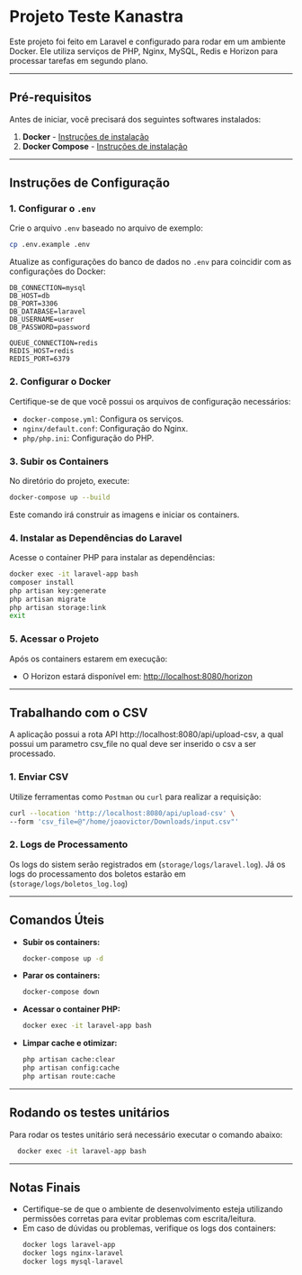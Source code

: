 
# Projeto Teste Kanastra

Este projeto foi feito em Laravel e configurado para rodar em um ambiente Docker. Ele utiliza serviços de PHP, Nginx, MySQL, Redis e Horizon para processar tarefas em segundo plano.

---

## **Pré-requisitos**

Antes de iniciar, você precisará dos seguintes softwares instalados:

1. **Docker** - [Instruções de instalação](https://docs.docker.com/get-docker/)
2. **Docker Compose** - [Instruções de instalação](https://docs.docker.com/compose/install/)

---

## **Instruções de Configuração**

### 1. **Configurar o `.env`**
Crie o arquivo `.env` baseado no arquivo de exemplo:
```bash
cp .env.example .env
```
Atualize as configurações do banco de dados no `.env` para coincidir com as configurações do Docker:
```env
DB_CONNECTION=mysql
DB_HOST=db
DB_PORT=3306
DB_DATABASE=laravel
DB_USERNAME=user
DB_PASSWORD=password

QUEUE_CONNECTION=redis
REDIS_HOST=redis
REDIS_PORT=6379
```

### 2. **Configurar o Docker**
Certifique-se de que você possui os arquivos de configuração necessários:
- `docker-compose.yml`: Configura os serviços.
- `nginx/default.conf`: Configuração do Nginx.
- `php/php.ini`: Configuração do PHP.

### 3. **Subir os Containers**
No diretório do projeto, execute:
```bash
docker-compose up --build
```
Este comando irá construir as imagens e iniciar os containers.

### 4. **Instalar as Dependências do Laravel**
Acesse o container PHP para instalar as dependências:
```bash
docker exec -it laravel-app bash
composer install
php artisan key:generate
php artisan migrate
php artisan storage:link
exit
```

### 5. **Acessar o Projeto**
Após os containers estarem em execução:
- O Horizon estará disponível em: [http://localhost:8080/horizon](http://localhost:8080/horizon)

---

## **Trabalhando com o CSV**
A aplicação possui a rota API http://localhost:8080/api/upload-csv, a qual possui um parametro csv_file no qual deve ser inserido o csv a ser processado.

### 1. **Enviar CSV**
Utilize ferramentas como `Postman` ou `curl` para realizar a requisição:
```bash
curl --location 'http://localhost:8080/api/upload-csv' \
--form 'csv_file=@"/home/joaovictor/Downloads/input.csv"'
```

### 2. **Logs de Processamento**
Os logs do sistem serão registrados em (`storage/logs/laravel.log`). Já os logs do processamento dos boletos estarão em (`storage/logs/boletos_log.log`)

---

## **Comandos Úteis**

- **Subir os containers:** 
  ```bash
  docker-compose up -d
  ```
- **Parar os containers:** 
  ```bash
  docker-compose down
  ```
- **Acessar o container PHP:** 
  ```bash
  docker exec -it laravel-app bash
  ```
- **Limpar cache e otimizar:** 
  ```bash
  php artisan cache:clear
  php artisan config:cache
  php artisan route:cache
  ```

---
## **Rodando os testes unitários**

Para rodar os testes unitário será necessário executar o comando abaixo:
```bash
  docker exec -it laravel-app bash
  ```
---

## **Notas Finais**

- Certifique-se de que o ambiente de desenvolvimento esteja utilizando permissões corretas para evitar problemas com escrita/leitura.
- Em caso de dúvidas ou problemas, verifique os logs dos containers:
  ```bash
  docker logs laravel-app
  docker logs nginx-laravel
  docker logs mysql-laravel
  ```